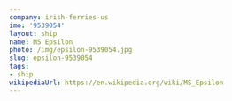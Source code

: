 ```yaml
---
company: irish-ferries-us
imo: '9539054'
layout: ship
name: MS Epsilon
photo: /img/epsilon-9539054.jpg
slug: epsilon-9539054
tags:
- ship
wikipediaUrl: https://en.wikipedia.org/wiki/MS_Epsilon
---
```

